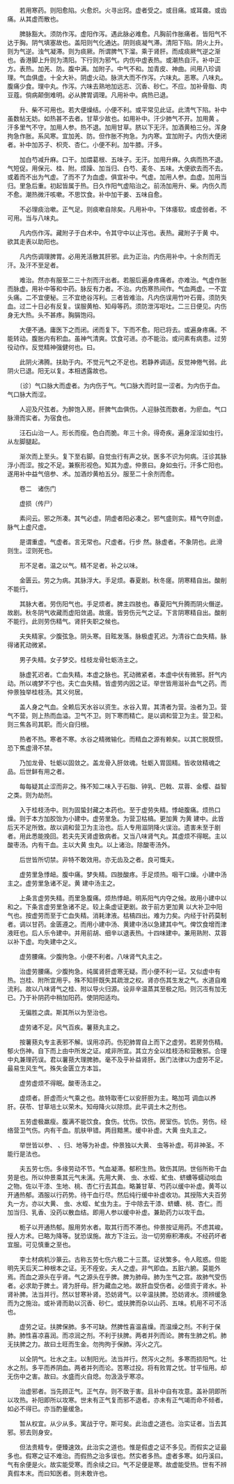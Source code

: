 <!-- { "loadSidebar": true } -->
　　若用寒药。则阳愈陷。火愈炽。火寻出窍。虚者受之。或目痛。或耳聋。或齿痛。从其虚而散也。

　　脾脉豁大。须防作泻。虚阳作泻。遇此脉必难愈。凡胸前作胀痛者。皆阳气不达于胸。阴气填塞故也。盖阳则气化通达。阴则痰凝气滞。清阳下陷。阴火上升。则为气逆。浊气凝滞。则为痰厥。所谓脾气下溜。乘于肾肝。而成痰厥气逆之渐也。香港脚上升则为清阳。下行则为邪气。内伤中虚表热。或潮热自汗。补中正方。表热。加羌、防。腹中满。加附子。中气不和。加青皮、神曲。间用八珍调理。气血俱虚。十全大补。阴虚火动。脉洪大而不作泻。六味丸。恶寒。八味丸。腹痛少食。理中丸。作泻。六味去熟地加远志、沉香、砂仁。不应。加补骨脂、肉豆蔻。倘病颠倒难明。必从脾胃调理。凡用补中。病热已退。

　　升、柴不可用也。若大便燥结。小便不利。或平常见此证。此清气下陷。补中虽数帖无妨。如热甚不去者。甘草少故也。如用补中。汗少肺气不开。加用黄 。汗多里气不守。加用人参。热不退。加用甘草。脐以下无汗。加酒黄柏三分。浑身拘急作胀。系风寒。宜加羌、防。但作胀不拘急。为内寒。宜加附子。内伤大便闭者。补中加苏子、枳壳、杏仁。小便不利。加牛膝。汗多。

　　加白芍减升麻。口干。加煨葛根、五味子。无汗。加用升麻。久病而热不退。气短促。用保元、桂、附。烦躁、加当归、白芍、麦冬、五味。大便欲去而不去。或着而不出为气虚。了而不了为血虚。俱宜补中。气虚。加用人参。血虚。加用当归。里急后重。初起皆属于热。日久作阳气虚陷治之。前汤加用升、柴。内伤久而不愈。潮热微汗咳嗽。不思饮食。补中加干姜、五味自愈。

　　不必理痰治嗽。正气足。则痰嗽自除矣。凡用补中。下体痿软。或虚弱者。不可用。当与八味丸。

　　凡内伤作泻。藏附子于白术中。令其守中以止泻也。表热。藏附子于黄 中。欲其走表以助阳也。

　　凡内伤调理脾胃。必用羌活散其肝邪。此为正治。内伤用补中。十余剂而无汗。及汗不至足者。

　　难治。然亦有服至二三十剂而汗出者。若服后遍身疼痛者。亦难治。气虚作胀而脉虚。用补中等和中药。脉反有力者。不治。内伤寒热间作。气血两虚。一不宜头痛。二不宜便秘。三不宜绝谷泻利。三者皆难治。凡内伤误用竹叶石膏。须防失血。过二十日必有反复。误服黄柏、知母等药。须防泄泻呕吐。二三日便见。内伤身无大热。头不甚疼。胸膈饱闷。

　　大便不通。庸医下之而闭。闭而复下。下而不愈。阳已将去。或遍身疼痛。不能转动。腹胀内有积血。虽神气清爽。饮食可进。亦不能治。或问素有病患。过劳役动作。反觉精神强健何也。曰。

　　此阴火沸腾。扶助于内。不觉元气之不足也。若静养调适。反觉神倦气弱。此阴火已退。阳无以复。本相透露故也。

　　〔诊〕气口脉大而虚者。为内伤于气。气口脉大而时显一涩者。为内伤于血。气口脉大而涩。

　　人迎及尺弦者。为醉饱入房。肝脾气血俱伤。人迎脉弦而数者。为瘀血。气口脉滑而实者。为宿食也。

　　汪石山治一人。形长而瘦。色白而脆。年三十余。得奇疾。遍身淫淫如虫行。从左脚腿起。

　　渐次而上至头。复下至右脚。自觉虫行有声之状。医多不识为何病。汪诊其脉浮小而涩。按之不足。兼察形视色。知其为虚。仲景曰。身如虫行。汗多亡阳也。遂用补中益气倍参、术。加酒炒黄柏五分。服至二十余剂而愈。

　　卷二　诸伤门

　　虚损（传尸）

　　素问云。邪之所凑。其气必虚。阴虚者阳必凑之。邪气盛则实。精气夺则虚。脉气上虚尺虚。

　　是谓重虚。气虚者。言无常也。尺虚者。行步 然。脉虚者。不象阴也。此滑则生。涩则死也。

　　形不足者。温之以气。精不足者。补之以味。

　　金匮云。劳之为病。其脉浮大。手足烦。春夏剧。秋冬瘥。阴寒精自出。酸削不能行。

　　其脉大者。劳伤阳气也。手足烦者。脾主四肢也。春夏阳气升腾而阴火僭逆。故剧。秋冬阴气收藏而虚阳敛遏。故瘥。皆劳伤元气之证。下言阴寒精自出。酸削不能行。此则劳伤精气。肾肝失职之候也。

　　夫失精家。少腹弦急。阴头寒。目眩发落。脉极虚芤迟。为清谷亡血失精。脉得诸芤动微紧。

　　男子失精。女子梦交。桂枝龙骨牡蛎汤主之。

　　脉虚芤迟者。亡血失精。本虚之脉也。芤动微紧者。本虚中伏有微邪。肝气内动。所以魂梦不宁也。夫亡血失精。皆虚劳内因之证。举世皆用滋补血气之药。而仲景独举桂枝汤。其义何居。

　　盖人身之气血。全赖后天水谷以资生。水谷入胃。其清者为营。浊者为卫。营气不营。则上热而血溢。卫气不卫。则下寒而精亡。是以调和营卫为主。营卫和。则三焦各司其职。而火自归根。

　　热者不热。寒者不寒。水谷之精微输化。而精血之源有赖矣。以其亡脱既惯。恐下焦虚滑不禁。

　　乃加龙骨、牡蛎以固敛之。盖龙骨入肝敛魂。牡蛎入胃固精。皆收敛精魂之品。后世鲜有用之者。

　　每每疑其止涩而非之。殊不知二味入于石脂、钟乳、巴戟、苁蓉、金樱、益智之类。则为劫剂。

　　入于桂枝汤中。则为固蛰封藏之本药也。至于虚劳失精。悸衄腹痛。烦热口燥。则于本方加胶饴为小建中。虚劳里急。为营卫枯槁。更加黄 为黄 建中。此皆后天不足所致。故以调和营卫为主治也。后人专用滋阴降火误治。遗害未至于剧者。用此悉能挽回。若夫先天肾虚致病者。又当八味肾气丸。其虚烦不得眠。主以酸枣汤。内有干血。主以大黄 虫丸。以上诸治。除酸枣汤外。

　　后世皆所切禁。非特不敢效用。亦无齿及之者。良可慨夫。

　　虚劳里急悸衄。腹中痛。梦失精。四肢酸疼。手足烦热。咽干口燥。小建中汤主之。虚劳里急诸不足。黄 建中汤主之。

　　上条言虚劳失精。而里急腹痛。烦热悸衄。明系阳气内夺之候。故用小建中以和之。下条言虚劳里急诸不足。较上条虚证更剧。故于前方更加黄 以大补卫中阳气也。按虚劳而至于亡血失精。消耗津液。枯槁四出。难为力矣。内经于针药莫制者。调以甘药。金匮遵之。而用小建中汤、黄建中汤以急建其中气。俾饮食增而津液旺也。后人乐令建中。并用前胡、细辛以退表热。十四味建中。兼用熟附、苁蓉以补下虚。均失建中之义。

　　虚劳腰痛。少腹拘急。小便不利者。八味肾气丸主之。

　　治虚劳腰痛。少腹拘急。纯属肾肝虚寒无疑。而小便不利一证。又似虚中有热。岂桂、附所宜用乎。殊不知肝既失其疏泄之权。肾亦伤其生发之气。水道自难流利。故以八味肾气之桂、附以导火归源。设非辛温蒸其至极之阳。则沉冱有加无已。乃于补阴药中稍加阳药。使阴阳适均。

　　无偏胜之虞。斯其所以为至治也。

　　虚劳诸不足。风气百疾。薯蓣丸主之。

　　按薯蓣丸专主表邪不解。误用凉药。伤犯肺胃自上而下之虚劳。若房劳伤精。郁火伤神。自下而上由中所发之证。咸非所宜。其立方全以桂枝汤和营散邪。合理中丸兼理药误。君以薯蓣大理脾肺。毫不及乎补益肾肝。医门法律以为虚劳不足。最易生风生气。殊失金匮立方本旨。

　　虚劳虚烦不得眠。酸枣汤主之。

　　虚烦者。肝虚而火气乘之也。故特取枣仁以安肝胆为主。略加芎 调血以养肝。茯苓、甘草培土以荣木。知母降火以除烦。此平调土木之剂也。

　　五劳虚极羸瘦。腹满不能饮食。食伤。忧伤。饮伤。房室伤。饥伤。劳伤。经络营卫气伤。内有干血。肌肤甲错。两目黯黑。缓中补虚。大黄 虫丸主之。

　　举世皆以参、 、归、地等为补虚。仲景独以大黄、 虫等补虚。苟非神圣。不能行是法也。

　　夫五劳七伤。多缘劳动不节。气血凝滞。郁积生热。致伤其阴。世俗所称干血劳是也。所以仲景乘其元气未漓。先用大黄、 虫、水蛭、虻虫、蛴螬等蠕动啖血之物。佐以干漆、生地、桃、杏仁行去其血。略兼甘草、芍药以缓中补虚。黄芩以开通热郁。酒服以行药势。待干血行尽。然后纯行缓中补虚收功。其授陈大夫百劳丸一方。亦以大黄、 虫、水蛭、虻虫为主。于中除去干漆、蛴螬、桃、杏仁。而加当归、乳香、没药以散血结。即用人参以缓中补虚。兼助药力以攻干血。

　　栀子以开通热郁。服用劳水者。取其行而不滞也。仲景按证用药。不虑其峻。授人方术。已略为降等。犹恐误施。故方下注云。治一切劳瘵积滞疾。不经药坏者宜服。可见慎重之至也。

　　李士材病机沙篆云。古称五劳七伤六极二十三蒸。证状繁多。令人眩惑。但能明先天后天二种根本之证。无不痊安。夫人之虚。非气即血。五脏六腑。莫能外焉。而血之源头在乎肾。气之源头在乎脾。脾为肺母。肺为生气之宫。故肺气受伤者。必求助于脾土。肾为肝母。肝为藏血之地。故肝血受伤者。必借资于肾水。补肾补脾。法当并行。然以甘寒补肾。恐妨肾气。以辛温扶脾。恐妨肾水。须辨缓急而为之施治。或补肾而助以沉香、砂仁。或扶脾而杂以山药、五味。机用不可不活也。

　　虚劳之证。扶脾保肺。多不可缺。然脾性喜温喜燥。而温燥之剂。不利于保肺。肺性喜凉喜润。而凉润之剂。不利于扶脾。两者并列而论。脾有生肺之机。肺无扶脾之力。故曰土旺而生金。勿拘拘于保肺。泻火之亢。

　　以全阴气。壮水之主。以制阳光。法当并行。然泻火之剂。多寒而损阳气。壮水之剂。多平而养阴血。两者并列而论。苦寒过投。将有败胃之忧。甘平恒用。却无伤中之害。故曰。水盛而火自熄。勿汲汲乎寒凉。

　　治虚邪者。当先顾正气。正气存。则不致于害。且补中自有攻意。盖补阴即所以攻热。补阳即所以攻寒。世未有正气复而邪不退者。亦未有正气竭而命不倾者。如必不得已。亦当酌量缓急。

　　暂从权宜。从少从多。寓战于守。斯可矣。此治虚之道也。治实证者。当去其邪。邪去则身安。

　　但法贵精专。便臻速效。此治实之道也。惟是假虚之证不多见。而假实之证最多也。假寒之证不难治。而假热之治多误也。然实者多热。虚者多寒。如丹溪曰。气有余便是火。故实能受寒。而余续之曰。气不足便是寒。故虚能受热。世有不辨真假本末。而曰知医者。则未敢许也。


